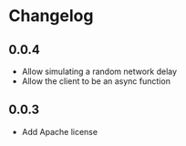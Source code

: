 # Changelog

## 0.0.4

  * Allow simulating a random network delay
  * Allow the client to be an async function

## 0.0.3

  * Add Apache license
